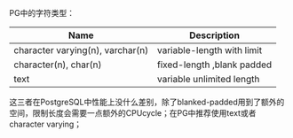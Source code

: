 PG中的字符类型：

| Name                             | Description                |
| -------------------------------- | -------------------------- |
| character varying(n), varchar(n) | variable-length with limit |
| character(n), char(n)            | fixed-length ,blank padded |
| text                             | variable unlimited length  |

这三者在PostgreSQL中性能上没什么差别，除了blanked-padded用到了额外的空间，限制长度会需要一点额外的CPUcycle；在PG中推荐使用text或者character varying；

